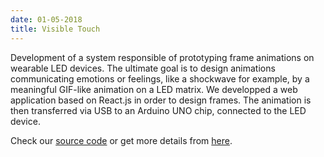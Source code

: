 ```yaml
---
date: 01-05-2018
title: Visible Touch
---
```


Development of a system responsible of prototyping frame animations on wearable LED devices. The ultimate goal is to design animations communicating emotions or feelings, like a shockwave for example, by a meaningful GIF-like animation on a LED matrix. We developped a web application based on React.js in order to design frames. The animation is then transferred via USB to an Arduino UNO chip, connected to the LED device.

Check our [source code](https://github.com/paulelian-tabarant/visible_touch) or get more details from [here](assets/pdf/igr205-presentation.pdf).
